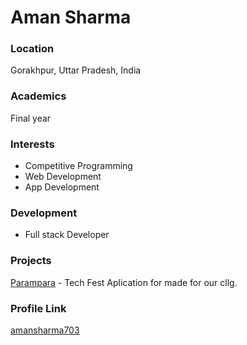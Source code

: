 # Aman Sharma

### Location

Gorakhpur, Uttar Pradesh, India

### Academics

Final year

### Interests

-   Competitive Programming
-   Web Development
-   App Development

### Development

-   Full stack Developer

### Projects

[Parampara](https://github.com/amansharma703/Parampara-App) - Tech Fest Aplication for made for our cllg.

### Profile Link

[amansharma703](https://github.com/amansharma703)
